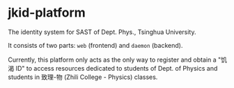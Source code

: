 # jkid-platform

The identity system for SAST of Dept. Phys., Tsinghua University.

It consists of two parts: `web` (frontend) and `daemon` (backend).

Currently, this platform only acts as the only way to register and obtain a "饥渴 ID" to access resources dedicated to 
students of Dept. of Physics and students in 致理-物 (Zhili College - Physics) classes.